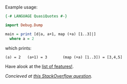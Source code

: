 Example usage:

```haskell
{-# LANGUAGE QuasiQuotes #-}

import Debug.Dump

main = print [d|a, a+1, map (+a) [1..3]|]
  where a = 2
```
which prints:

    (a) = 2   (a+1) = 3       (map (+a) [1..3]) = [3,4,5]

Have alook at the [list of features!](FEATURES.md).

*Concieved at [this StackOverflow question](http://stackoverflow.com/q/31349556/499478).*
